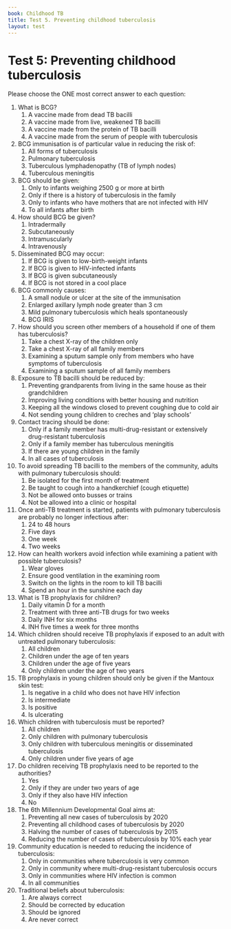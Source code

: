 ```yaml
---
book: Childhood TB
title: Test 5. Preventing childhood tuberculosis
layout: test
---
```


# Test 5: Preventing childhood tuberculosis

Please choose the ONE most correct answer to each question:

1.	What is BCG?
	1.	A vaccine made from dead TB bacilli
	1.	A vaccine made from live, weakened TB bacilli
	1.	A vaccine made from the protein of TB bacilli
	1.	A vaccine made from the serum of people with tuberculosis
2.	BCG immunisation is of particular value in reducing the risk of:
	1.	All forms of tuberculosis
	1.	Pulmonary tuberculosis
	1.	Tuberculous lymphadenopathy (TB of lymph nodes)
	1.	Tuberculous meningitis
3.	BCG should be given:
	1.	Only to infants weighing 2500 g or more at birth
	1.	Only if there is a history of tuberculosis in the family
	1.	Only to infants who have mothers that are not infected with HIV
	1.	To all infants after birth
4.	How should BCG be given?
	1.	Intradermally
	1.	Subcutaneously
	1.	Intramuscularly
	1.	Intravenously
5.	Disseminated BCG may occur:
	1.	If BCG is given to low-birth-weight infants
	1.	If BCG is given to HIV-infected infants
	1.	If BCG is given subcutaneously
	1.	If BCG is not stored in a cool place
6.	BCG commonly causes:
	1.	A small nodule or ulcer at the site of the immunisation
	1.	Enlarged axillary lymph node greater than 3 cm
	1.	Mild pulmonary tuberculosis which heals spontaneously
	1.	BCG IRIS
7.	How should you screen other members of a household if one of them has tuberculosis?
	1.	Take a chest X-ray of the children only
	1.	Take a chest X-ray of all family members
	1.	Examining a sputum sample only from members who have symptoms of tuberculosis
	1.	Examining a sputum sample of all family members
8.	Exposure to TB bacilli should be reduced by:
	1.	Preventing grandparents from living in the same house as their grandchildren
	1.	Improving living conditions with better housing and nutrition
	1.	Keeping all the windows closed to prevent coughing due to cold air
	1.	Not sending young children to creches and ‘play schools’
9.	Contact tracing should be done:
	1.	Only if a family member has multi-drug-resistant or extensively drug-resistant tuberculosis
	1.	Only if a family member has tuberculous meningitis
	1.	If there are young children in the family
	1.	In all cases of tuberculosis
10.	To avoid spreading TB bacilli to the members of the community, adults with pulmonary tuberculosis should:
	1.	Be isolated for the first month of treatment
	1.	Be taught to cough into a handkerchief (cough etiquette)
	1.	Not be allowed onto busses or trains
	1.	Not be allowed into a clinic or hospital
11.	Once anti-TB treatment is started, patients with pulmonary tuberculosis are probably no longer infectious after:
	1.	24 to 48 hours
	1.	Five days
	1.	One week
	1.	Two weeks
12.	How can health workers avoid infection while examining a patient with possible tuberculosis?
	1.	Wear gloves
	1.	Ensure good ventilation in the examining room
	1.	Switch on the lights in the room to kill TB bacilli
	1.	Spend an hour in the sunshine each day
13.	What is TB prophylaxis for children?
	1.	Daily vitamin D for a month
	1.	Treatment with three anti-TB drugs for two weeks
	1.	Daily INH for six months
	1.	INH five times a week for three months
14.	Which children should receive TB prophylaxis if exposed to an adult with untreated pulmonary tuberculosis:
	1.	All children
	1.	Children under the age of ten years
	1.	Children under the age of five years
	1.	Only children under the age of two years
15.	TB prophylaxis in young children should only be given if the Mantoux skin test:
	1.	Is negative in a child who does not have HIV infection
	1.	Is intermediate
	1.	Is positive
	1.	Is ulcerating
16.	Which children with tuberculosis must be reported?
	1.	All children
	1.	Only children with pulmonary tuberculosis
	1.	Only children with tuberculous meningitis or disseminated tuberculosis
	1.	Only children under five years of age
17.	Do children receiving TB prophylaxis need to be reported to the authorities?
	1.	Yes
	1.	Only if they are under two years of age
	1.	Only if they also have HIV infection
	1.	No
18.	The 6th Millennium Developmental Goal aims at:
	1.	Preventing all new cases of tuberculosis by 2020
	1.	Preventing all childhood cases of tuberculosis by 2020
	1.	Halving the number of cases of tuberculosis by 2015
	1.	Reducing the number of cases of tuberculosis by 10% each year
19.	Community education is needed to reducing the incidence of tuberculosis:
	1.	Only in communities where tuberculosis is very common
	1.	Only in community where multi-drug-resistant tuberculosis occurs
	1.	Only in communities where HIV infection is common
	1.	In all communities
20.	Traditional beliefs about tuberculosis:
	1.	Are always correct
	1.	Should be corrected by education
	1.	Should be ignored
	1.	Are never correct
